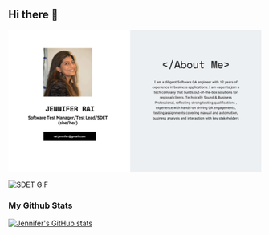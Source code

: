 ## Hi there 👋


<img src="https://raw.githubusercontent.com/jenn111/jenn111/master/White Beige Aesthetic Beauty Vlog Youtube Banner (2).png" >

<!--
**jenn111/jenn111** is a ✨ _special_ ✨ repository because its `README.md` (this file) appears on your GitHub profile.

Here are some ideas to get you started:

- 🔭 I’m currently working on ...
- 🌱 I’m currently learning ...
- 👯 I’m looking to collaborate on ...
- 🤔 I’m looking for help with ...
- 💬 Ask me about ...
- 📫 How to reach me: ...
- 😄 Pronouns: ...
- ⚡ Fun fact: ...
-->

![SDET GIF](https://i.giphy.com/media/v1.Y2lkPTc5MGI3NjExYWphaTgyYmRnb3loM21rcDgwODUxNjVkYnhqbDgxcjhyZndkcG53YiZlcD12MV9pbnRlcm5hbF9naWZfYnlfaWQmY3Q9Zw/duL28c2tptZ0zAopCf/giphy.gif)

### My Github Stats

[![Jennifer's GitHub stats](https://github-readme-stats.vercel.app/api?username=jenn111)](https://github.com/jenn111/github-readme-stats)



